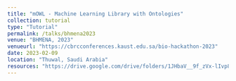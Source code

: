 ```yaml
---
title: "mOWL - Machine Learning Library with Ontologies"
collection: tutorial
type: "Tutorial"
permalink: /talks/bhmena2023
venue: "BHMENA, 2023"
venueurl: "https://cbrcconferences.kaust.edu.sa/bio-hackathon-2023"
date: 2023-02-09
location: "Thuwal, Saudi Arabia"
resources: "https://drive.google.com/drive/folders/1JHbaV__9f_zVx-lIvp82b2mvc6AjaseJ"
---
```

 
